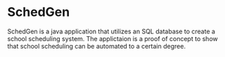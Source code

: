 # SchedGen
SchedGen is a java application that utilizes an SQL database to create a school scheduling system.
The applictaion is a proof of concept to show that school scheduling can be automated to a certain degree.
